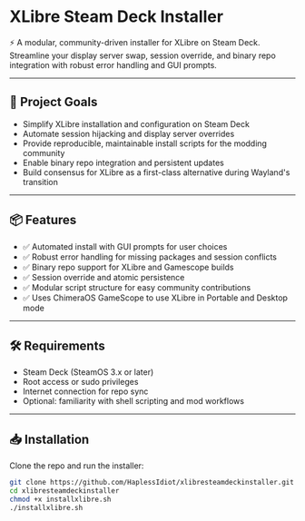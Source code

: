 # XLibre Steam Deck Installer

⚡ A modular, community-driven installer for XLibre on Steam Deck.  
Streamline your display server swap, session override, and binary repo integration with robust error handling and GUI prompts.

---

## 🚀 Project Goals

- Simplify XLibre installation and configuration on Steam Deck
- Automate session hijacking and display server overrides
- Provide reproducible, maintainable install scripts for the modding community
- Enable binary repo integration and persistent updates
- Build consensus for XLibre as a first-class alternative during Wayland's transition

---

## 📦 Features

- ✅ Automated install with GUI prompts for user choices
- ✅ Robust error handling for missing packages and session conflicts
- ✅ Binary repo support for XLibre and Gamescope builds
- ✅ Session override and atomic persistence
- ✅ Modular script structure for easy community contributions
- ✅ Uses ChimeraOS GameScope to use XLibre in Portable and Desktop mode

---

## 🛠 Requirements

- Steam Deck (SteamOS 3.x or later)
- Root access or sudo privileges
- Internet connection for repo sync
- Optional: familiarity with shell scripting and mod workflows

---

## 📥 Installation

Clone the repo and run the installer:

```bash
git clone https://github.com/HaplessIdiot/xlibresteamdeckinstaller.git
cd xlibresteamdeckinstaller
chmod +x installxlibre.sh
./installxlibre.sh
